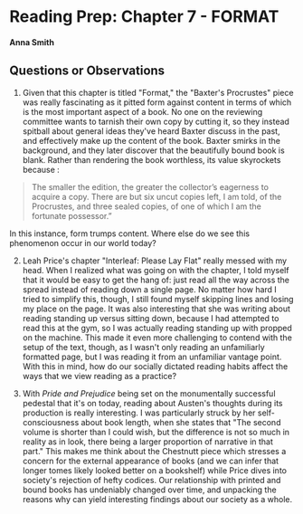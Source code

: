 # Reading Prep: Chapter 7 - FORMAT

#### Anna Smith

## Questions or Observations

1. Given that this chapter is titled "Format," the "Baxter's Procrustes" piece was really fascinating as it pitted form against content in terms of which is the most important aspect of a book. No one on the reviewing committee wants to tarnish their own copy by cutting it, so they instead spitball about general ideas they've heard Baxter discuss in the past, and effectively make up the content of the book. Baxter smirks in the background, and they later discover that the beautifully bound book is blank. Rather than rendering the book worthless, its value skyrockets because :
 > The smaller the edition, the greater the collector’s eagerness to acquire a copy. There are but six uncut copies left, I am told, of the Procrustes, and three sealed copies, of one of which I am the fortunate possessor.”

 In this instance, form trumps content. Where else do we see this phenomenon occur in our world today?

2. Leah Price's chapter "Interleaf: Please Lay Flat" really messed with my head. When I realized what was going on with the chapter, I told myself that it would be easy to get the hang of: just read all the way across the spread instead of reading down a single page. No matter how hard I tried to simplify this, though, I still found myself skipping lines and losing my place on the page. It was also interesting that she was writing about reading standing up versus sitting down, because I had attempted to read this at the gym, so I was actually reading standing up with propped on the machine. This made it even more challenging to contend with the setup of the text, though, as I wasn't only reading an unfamiliarly formatted page, but I was reading it from an unfamiliar vantage point. With this in mind, how do our socially dictated reading habits affect the ways that we view reading as a practice?  

3. With _Pride and Prejudice_ being set on the monumentally successful pedestal that it's on today, reading about Austen's thoughts during its production is really interesting. I was particularly struck by her self-consciousness about book length, when she states that "The second volume is shorter than I could wish, but the difference is not so much in reality as in look, there being a larger proportion of narrative in that part." This makes me think about the Chestnutt piece which stresses a concern for the external appearance of books (and we can infer that longer tomes likely looked better on a bookshelf) while Price dives into society's rejection of hefty codices. Our relationship with printed and bound books has undeniably changed over time, and unpacking the reasons why can yield interesting findings about our society as a whole.

